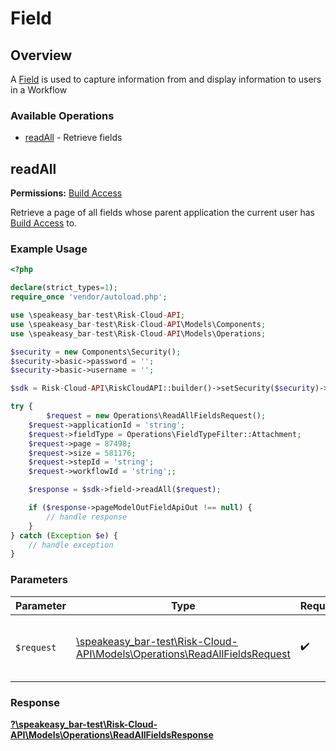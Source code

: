 # Field


## Overview

A [Field](https://help.logicgate.com/hc/en-us/articles/4402674064020-Create-Fields) is used to capture information from and display information to users in a Workflow

### Available Operations

* [readAll](#readall) - Retrieve fields

## readAll

**Permissions:** [Build Access](https://help.logicgate.com/hc/en-us/articles/4402683190164-Control-Build-Access-for-Applications)

Retrieve a page of all fields whose parent application the current user has [Build Access](https://help.logicgate.com/hc/en-us/articles/4402683190164-Control-Build-Access-for-Applications) to.

### Example Usage

```php
<?php

declare(strict_types=1);
require_once 'vendor/autoload.php';

use \speakeasy_bar-test\Risk-Cloud-API;
use \speakeasy_bar-test\Risk-Cloud-API\Models\Components;
use \speakeasy_bar-test\Risk-Cloud-API\Models\Operations;

$security = new Components\Security();
$security->basic->password = '';
$security->basic->username = '';

$sdk = Risk-Cloud-API\RiskCloudAPI::builder()->setSecurity($security)->build();

try {
        $request = new Operations\ReadAllFieldsRequest();
    $request->applicationId = 'string';
    $request->fieldType = Operations\FieldTypeFilter::Attachment;
    $request->page = 87498;
    $request->size = 581176;
    $request->stepId = 'string';
    $request->workflowId = 'string';;

    $response = $sdk->field->readAll($request);

    if ($response->pageModelOutFieldApiOut !== null) {
        // handle response
    }
} catch (Exception $e) {
    // handle exception
}
```

### Parameters

| Parameter                                                                                                                    | Type                                                                                                                         | Required                                                                                                                     | Description                                                                                                                  |
| ---------------------------------------------------------------------------------------------------------------------------- | ---------------------------------------------------------------------------------------------------------------------------- | ---------------------------------------------------------------------------------------------------------------------------- | ---------------------------------------------------------------------------------------------------------------------------- |
| `$request`                                                                                                                   | [\speakeasy_bar-test\Risk-Cloud-API\Models\Operations\ReadAllFieldsRequest](../../Models/Operations/ReadAllFieldsRequest.md) | :heavy_check_mark:                                                                                                           | The request object to use for the request.                                                                                   |


### Response

**[?\speakeasy_bar-test\Risk-Cloud-API\Models\Operations\ReadAllFieldsResponse](../../Models/Operations/ReadAllFieldsResponse.md)**

